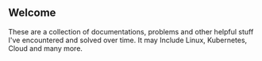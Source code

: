 ## Welcome

These are a collection of documentations, problems and other helpful stuff I've encountered and solved over time.
It may Include Linux, Kubernetes, Cloud and many more.